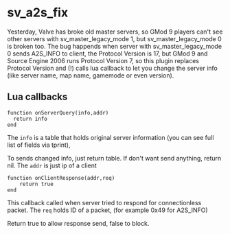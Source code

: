 # sv_a2s_fix

Yesterday, Valve has broke old master servers, so GMod 9 players can't see other servers with sv_master_legacy_mode 1, 
but sv_master_legacy_mode 0 is broken too. The bug happends when server with sv_master_legacy_mode 0 sends A2S_INFO to
client, the Protocol Version is 17, but GMod 9 and Source Engine 2006 runs Protocol Version 7, so this plugin replaces
Protocol Version and (!) calls lua callback to let you change the server info (like server name, map name, gamemode
or even version).

## Lua callbacks
```
function onServerQuery(info,addr)
  return info
end
```

The ```info``` is a table that holds original server information (you can see full list of fields via tprint),

To sends changed info, just return table. If don't want send anything, return nil.
The ```addr``` is just ip of a client

```
function onClientResponse(addr,req)
	return true
end
```

This callback called when server tried to respond for connectionless packet. The ```req``` holds ID of a packet,
(for example 0x49 for A2S_INFO)

Return true to allow response send, false to block.
